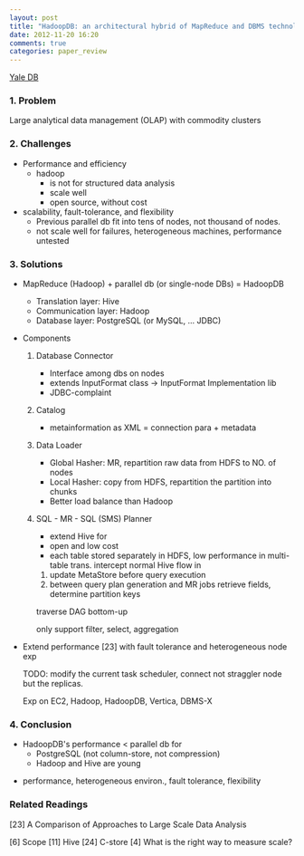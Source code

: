 ```yaml
---
layout: post
title: "HadoopDB: an architectural hybrid of MapReduce and DBMS technologies for analytical workloads (VLDB '09)"
date: 2012-11-20 16:20
comments: true
categories: paper_review
---
```


[Yale DB](http://db.cs.yale.edu/hadoopdb/)

### 1. Problem

Large analytical data management (OLAP) with commodity clusters

### 2. Challenges

- Performance and efficiency
	- hadoop
		- is not for structured data analysis
		+ scale well
		+ open source, without cost
- scalability, fault-tolerance, and flexibility
    - Previous parallel db fit into tens of nodes, not thousand of nodes.
	- not scale well for failures, heterogeneous machines, performance untested

### 3. Solutions

- MapReduce (Hadoop) + parallel db (or single-node DBs) = HadoopDB<!--more-->
	- Translation layer: Hive 
	- Communication layer: Hadoop
	- Database layer: PostgreSQL (or MySQL, ... JDBC)
- Components
	1. Database Connector
		- Interface among dbs on nodes
		- extends InputFormat class -> InputFormat Implementation lib
		- JDBC-complaint
	2. Catalog
		- metainformation as XML = connection para + metadata	
	3. Data Loader
		- Global Hasher: MR, repartition raw data from HDFS to NO. of nodes
		- Local Hasher: copy from HDFS, repartition the partition into chunks
		- Better load balance than Hadoop	
	4. SQL - MR - SQL (SMS) Planner
		- extend Hive for
		+ open and low cost
		- each table stored separately in HDFS, low performance in multi-table trans. 
		intercept normal Hive flow in
        1. update MetaStore before query execution
		2. between query plan generation and MR jobs
          retrieve fields, determine partition keys

          traverse DAG bottom-up

        only support filter, select, aggregation
			
- Extend performance [23] with fault tolerance and heterogeneous node exp

    TODO: modify the current task scheduler, connect not straggler node but the replicas.

    Exp on EC2, Hadoop, HadoopDB, Vertica, DBMS-X

### 4. Conclusion

- HadoopDB's performance < parallel db for
	- PostgreSQL (not column-store, not compression)
	- Hadoop and Hive are young
+ performance, heterogeneous environ., fault tolerance, flexibility



### Related Readings

[23] A Comparison of Approaches to Large Scale Data Analysis

[6] Scope [11] Hive [24] C-store [4] What is the right way to measure scale?



